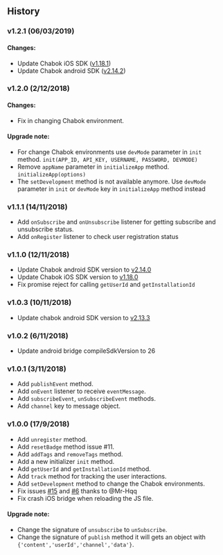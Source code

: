 ## History

### v1.2.1 (06/03/2019)

#### Changes:

- Update Chabok iOS SDK ([v1.18.1](https://github.com/chabokpush/chabok-client-ios/releases/tag/v1.18.1))
- Update Chabok android SDK ([v2.14.2](https://github.com/chabokpush/chabok-client-android/releases/tag/v2.14.2))

### v1.2.0 (2/12/2018)

#### Changes:

- Fix in changing Chabok environment.

#### Upgrade note:

- For change Chabok environments use `devMode` parameter in `init` method.
	`init(APP_ID, API_KEY, USERNAME, PASSWORD, DEVMODE)`
- Remove `appName` parameter in `initializeApp` method.
	`initializeApp(options)`
- The `setDevelopment` method is not available anymore. Use `devMode` parameter in `init` or `devMode` key in `initializeApp` method instead

### v1.1.1 (14/11/2018)
- Add `onSubscribe` and `onUnsubscribe` listener for getting subscribe and unsubscribe status.
- Add `onRegister` listener to check user registration status

### v1.1.0 (12/11/2018)
- Update Chabok android SDK version to [v2.14.0](https://github.com/chabokpush/chabok-client-android/releases/tag/v2.14.0)
- Update Chabok iOS SDK version to [v1.18.0](https://github.com/chabokpush/chabok-client-ios/releases/tag/v1.18.0)
- Fix promise reject for calling `getUserId` and `getInstallationId`

### v1.0.3 (10/11/2018)
- Update chabok android SDK version to [v2.13.3](https://github.com/chabokpush/chabok-client-android/releases/tag/v2.13.3)

### v1.0.2 (6/11/2018)
- Update android bridge compileSdkVersion to 26

### v1.0.1 (3/11/2018)
- Add `publishEvent` method.
- Add `onEvent` listener to receive `eventMessage`.
- Add `subscribeEvent`, `unSubscribeEvent` methods.
- Add `channel` key to message object.

### v1.0.0 (17/9/2018)
- Add `unregister` method.
- Add `resetBadge` method issue #11.
- Add `addTags` and `removeTags` method.
- Add a new initializer `init` method.
- Add `getUserId` and `getInstallationId` method.
- Add `track` method for tracking the user interactions.
- Add `setDevelopment` method to change the Chabok environments.
- Fix issues [#15](https://github.com/chabokpush/chabok-client-rn/issues/15) and [#6](https://github.com/chabokpush/chabok-client-rn/issues/6) thanks to @Mr-Hqq
- Fix crash iOS bridge when reloading the JS file.

#### Upgrade note:
- Change the signature of `unsubscribe` to `unSubscribe`.
- Change the signature of `publish` method it will gets an object with `{'content','userId','channel','data'}`.
